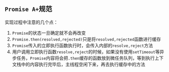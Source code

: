 ## `Promise A+`规范

实现过程中注意的几个点：
1. `Promise`的状态一旦确定就不会再改变
2. `Promise.then(resolved,rejected)`只是将`resolved,rejected`函数进行缓存
3. `Promise`传入的立即执行函数执行时，会传入内部的`resolve,reject`方法
4. 用户调用立即执行函数`resolve,reject`的时候，如果没有使用`setTimeout`等异步任务，`Promise`内容将会把`.then`缓存的函数放到微任务队列，等到执行上下文栈中的内容执行完毕后，主线程空闲下来，再去执行缓存中的方法
